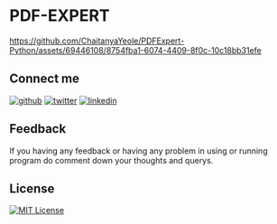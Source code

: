 
# PDF-EXPERT



https://github.com/ChaitanyaYeole/PDFExpert-Python/assets/69446108/8754fba1-6074-4409-8f0c-10c18bb31efe


## Connect me



[![github](https://img.shields.io/badge/Github-000?style=for-the-badge&logo=github&logoColor=white)](https://github.com/ChaitanyaYeole)
[![twitter](https://img.shields.io/badge/twitter-1DA1F2?style=for-the-badge&logo=twitter&logoColor=white)](https://twitter.com/chaitanyayeole7)
[![linkedin](https://img.shields.io/badge/linkedin-0A66C2?style=for-the-badge&logo=linkedin&logoColor=white)](https://www.linkedin.com/in/chaitnyayeole/)



## Feedback

If you having any feedback or having any problem in using or running program do comment down your thoughts and querys.


## License

[![MIT License](https://img.shields.io/badge/License-MIT-green.svg)](https://choosealicense.com/licenses/mit/)


